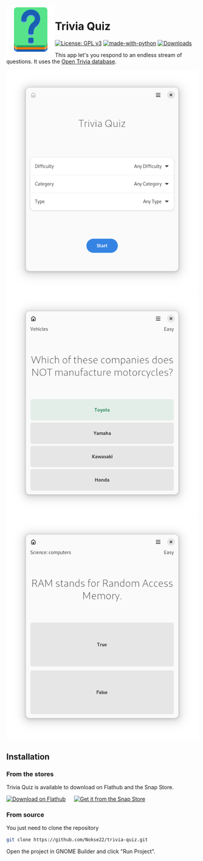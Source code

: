 <img height="128" src="data/icons/hicolor/scalable/apps/io.github.nokse22.trivia-quiz.svg" align="left"/> 
  
 # Trivia Quiz
  [![License: GPL v3](https://img.shields.io/badge/License-GPLv3-blue.svg)](https://www.gnu.org/licenses/gpl-3.0)
  [![made-with-python](https://img.shields.io/badge/Made%20with-Python-ff7b3f.svg)](https://www.python.org/)
  [![Downloads](https://img.shields.io/badge/dynamic/json?color=brightgreen&label=Flathub%20Downloads&query=%24.installs_total&url=https%3A%2F%2Fflathub.org%2Fapi%2Fv2%2Fstats%2Fio.github.nokse22.trivia-quiz)](https://flathub.org/apps/details/io.github.nokse22.trivia-quiz)


This app let's you respond to an endless stream of questions.
It uses the [Open Trivia database](https://opentdb.com). 

  <div align="center">
  <img src="data/resources/screenshot 1.png" max-height="400"/>
  <img src="data/resources/screenshot 2.png" max-height="400"/>
  <img src="data/resources/screenshot 3.png" max-height="400"/>
  </div>
  
## Installation

### From the stores

Trivia Quiz is available to download on Flathub and the Snap Store.

<a href='https://flathub.org/apps/details/io.github.nokse22.trivia-quiz'><img width='240' alt='Download on Flathub' src='https://flathub.org/assets/badges/flathub-badge-en.png'></a>
<h>&emsp;</h> <a href="https://snapcraft.io/trivia-quiz"><img height='80' alt="Get it from the Snap Store" src="https://snapcraft.io/static/images/badges/en/snap-store-black.svg"/></a>


### From source

You just need to clone the repository

```sh
git clone https://github.com/Nokse22/trivia-quiz.git
```

Open the project in GNOME Builder and click "Run Project".



